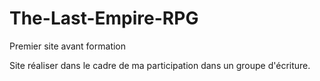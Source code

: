 # The-Last-Empire-RPG
Premier site avant formation

Site réaliser dans le cadre de ma participation dans un groupe d'écriture. 
